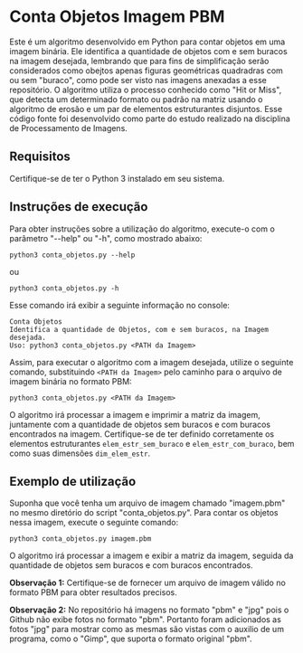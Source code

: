 # Conta Objetos Imagem PBM

Este é um algoritmo desenvolvido em Python para contar objetos em uma imagem binária. Ele identifica a quantidade de objetos com e sem buracos na imagem desejada, lembrando que para fins de simplificação serão considerados como obejtos apenas figuras geométricas quadradras com ou sem "buraco", como pode ser visto nas imagens anexadas a esse repositório. O algoritmo utiliza o processo conhecido como "Hit or Miss", que detecta um determinado formato ou padrão na matriz usando o algoritmo de erosão e um par de elementos estruturantes disjuntos. Esse código fonte foi desenvolvido como parte do estudo realizado na disciplina de Processamento de Imagens.

## Requisitos

Certifique-se de ter o Python 3 instalado em seu sistema.

## Instruções de execução

Para obter instruções sobre a utilização do algoritmo, execute-o com o parâmetro "--help" ou "-h", como mostrado abaixo:

```
python3 conta_objetos.py --help
```

ou

```
python3 conta_objetos.py -h
```

Esse comando irá exibir a seguinte informação no console:

```
Conta Objetos
Identifica a quantidade de Objetos, com e sem buracos, na Imagem desejada.
Uso: python3 conta_objetos.py <PATH da Imagem>
```

Assim, para executar o algoritmo com a imagem desejada, utilize o seguinte comando, substituindo `<PATH da Imagem>` pelo caminho para o arquivo de imagem binária no formato PBM:

```
python3 conta_objetos.py <PATH da Imagem>
```

O algoritmo irá processar a imagem e imprimir a matriz da imagem, juntamente com a quantidade de objetos sem buracos e com buracos encontrados na imagem. Certifique-se de ter definido corretamente os elementos estruturantes `elem_estr_sem_buraco` e `elem_estr_com_buraco`, bem como suas dimensões `dim_elem_estr`.

## Exemplo de utilização

Suponha que você tenha um arquivo de imagem chamado "imagem.pbm" no mesmo diretório do script "conta_objetos.py". Para contar os objetos nessa imagem, execute o seguinte comando:

```
python3 conta_objetos.py imagem.pbm
```

O algoritmo irá processar a imagem e exibir a matriz da imagem, seguida da quantidade de objetos sem buracos e com buracos encontrados.

**Observação 1:** Certifique-se de fornecer um arquivo de imagem válido no formato PBM para obter resultados precisos.

**Observação 2:** No repositório há imagens no formato "pbm" e "jpg" pois o Github não exibe fotos no formato "pbm". Portanto foram adicionados as fotos "jpg" para mostrar como as mesmas são vistas com o auxilio de um programa, como o "Gimp", que suporta o formato original "pbm".
